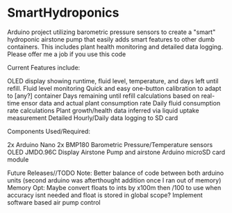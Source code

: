 # SmartHydroponics
Arduino project utilizing barometric pressure sensors to create a "smart" hydroponic airstone pump that easily adds smart features to other dumb containers. This includes plant health monitoring and detailed data logging. Please offer me a job if you use this code

Current Features include:

OLED display showing runtime, fluid level, temperature, and days left until refill.
Fluid level monitoring
Quick and easy one-button calibration to adapt to [any?] container
Days remaining until refill calculations based on real-time ensor data and actual plant consumption rate
Daily fluid consumption rate calculations
Plant growth/health data inferred via liquid uptake measurement
Detailed Hourly/Daily data logging to SD card

Components Used/Required:

2x Arduino Nano
2x BMP180 Barometric Pressure/Temperature sensors
OLED JMDO.96C Display
Airstone Pump and airstone
Arduino microSD card module

Future Releases//TODO Note:
Better balance of code between both arduino units (second arduino was afterthought addition once I ran out of memory)
Memory Opt: Maybe convert floats to ints by x100m then /100 to use when accuracy isnt needed and float is stored in global scope?
Implement software based air pump control
